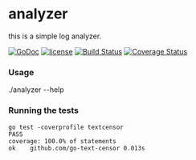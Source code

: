 # analyzer
this is a simple log analyzer.

[![GoDoc](https://godoc.org/github.com/kai1987/analyzer?status.svg)](https://godoc.org/github.com/kai1987/analyzer)
[![license](https://img.shields.io/github/license/mashape/apistatus.svg)](LICENSE)
[![Build Status](https://travis-ci.org/kai1987/analyzer.svg?branch=master)](https://travis-ci.org/kai1987/analyzer)
[![Coverage Status](https://coveralls.io/repos/github/kai1987/analyzer/badge.svg?branch=master)](https://coveralls.io/github/kai1987/analyzer?branch=master)

### Usage

./analyzer --help


### Running the tests


```
go test -coverprofile textcensor
PASS
coverage: 100.0% of statements
ok    github.com/go-text-censor 0.013s
```
